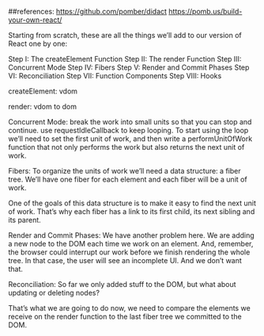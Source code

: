 
##references:
https://github.com/pomber/didact
https://pomb.us/build-your-own-react/



Starting from scratch, these are all the things we’ll add to our version of React one by one:

Step I: The createElement Function
Step II: The render Function
Step III: Concurrent Mode
Step IV: Fibers
Step V: Render and Commit Phases
Step VI: Reconciliation
Step VII: Function Components
Step VIII: Hooks



createElement: vdom

render: vdom to dom

Concurrent Mode:
break the work into small units so that you can stop and continue.
use requestIdleCallback to keep looping.
To start using the loop we’ll need to set the first unit of work, and then write a performUnitOfWork function that not only performs the work but also returns the next unit of work.


Fibers:
To organize the units of work we’ll need a data structure: a fiber tree.
We’ll have one fiber for each element and each fiber will be a unit of work.

One of the goals of this data structure is to make it easy to find the next unit of work. That’s why each fiber has a link to its first child, its next sibling and its parent.


Render and Commit Phases:
We have another problem here.
We are adding a new node to the DOM each time we work on an element. And, remember, the browser could interrupt our work before we finish rendering the whole tree. In that case, the user will see an incomplete UI. And we don’t want that.


Reconciliation:
So far we only added stuff to the DOM, but what about updating or deleting nodes?

That’s what we are going to do now, we need to compare the elements we receive on the render function to the last fiber tree we committed to the DOM.
